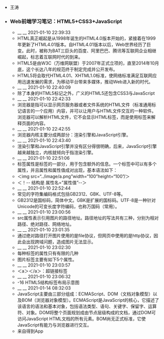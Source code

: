 - 王涛
- ### Web前端学习笔记：HTML5+CSS3+JavaScript
    - __ __ 2021-01-10 22:39:33
    - HTML真正崛起是从1998年诞生的HTML4.0版本开始的，紧接着在1999年更新了HTML4.01版本。自HTML4.01版本以后，Web世界经历了巨变。此时，被称为BAT三巨头的百度、阿里巴巴、腾讯等互联网企业相继崛起，标志着互联网时代的到来。
    - HTML5是由W3C（万维网联盟）于2007年正式立项的，直至2014年10月底，这个长达八年的规范终于制定完成并公开发布。
    - HTML5将会取代HTML4.01、XHTML1.0标准，使网络标准满足互联网应用迅速发展的需求，为移动平台带来多媒体，推动Web进入新的时代。
    - __ __ 2021-01-10 22:40:09
    - 除了本身的HTML5标记之外，广义的HTML5还包含CSS3与JavaScript
    - __ __ 2021-01-10 22:42:33
    - 浏览器是指可以显示网页服务器或者文件系统的HTML文件（标准通用标记语言的一个应用）内容，并可以让用户与HTML文件交互的一种软件。浏览器可以解析HTML文件，它不会显示HTML标签，而是使用标签来解释页面的内容。
    - __ __ 2021-01-10 22:42:55
    - 浏览器内核主要分成两部分：渲染引擎和JavaScript引擎。
    - __ __ 2021-01-10 22:43:40
    - 渲染引擎和JavaScript引擎并没有区分得很明确，后来，JavaScript引擎越来越独立，内核就倾向于指渲染引擎。
    - __ __ 2021-01-10 22:51:06
    - 标签属性是标签的一部分，用于包含额外的信息。一个标签中可以有多个属性，并且属性和属性值成对出现，基本语法如下：
    - ＜img src=“../image/a.png”width=“100”height=“100”/＞
    - ＜！-- 结构是 属性名=”属性值”--＞
    - __ __ 2021-01-10 22:52:44
    - 常见的字符集编码格式包括GB2312、GBK、UTF-8等。
    - GB2312是国标码，简体中文。GBK是扩展的国标码。UTF-8是一种针对Unicode的可变长度字符编码，也称万国码（常用）。
    - __ __ 2021-01-10 23:00:56
    - src属性表示引用图片的路径地址。路径地址的写法共有三种，分别为相对路径、绝对路径、网络地址。
    - __ __ 2021-01-10 23:01:35
    - 通过绝对路径打开图片使用的是file协议，但网页中使用的是http协议，因此会出现跨域问题，造成图片无法显示。
    - __ __ 2021-01-10 23:02:30
    - 每种标签的属性只有有限的几种
    - 图片标签主要有如下5个属性。
    - __ __ 2021-01-10 23:03:57
    - ＜a＞＜/a＞：超链接标签
    - __ __ 2021-01-10 23:06:32
    - -16 HTML5结构标签布局示意图
    - __ __ 2021-01-14 08:32:03
    - JavaScript主要由三部分组成：ECMAScript、DOM（文档对象模型）以及BOM（浏览器对象模型）。ECMAScript是JavaScript的核心，它描述了该语言的语法和基本对象，包括语法类型、语句、关键字、保留字、运算符、对象。DOM将整个页面规划成由节点层级构成的文档，通过DOM可访问JavaScript HTML文档的所有元素。BOM尚无正式标准，它使JavaScript有能力与浏览器进行交互。
    - 来自得到App
